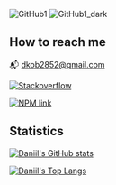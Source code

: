 ![GitHub1](https://user-images.githubusercontent.com/93822098/183747094-aaec7afb-a7f3-4f4e-a621-d2d3e902100c.png#gh-light-mode-only)
![GitHub1_dark](https://user-images.githubusercontent.com/93822098/183747121-3555e0ac-6dac-45d5-a7fc-c94fd508d1a9.png#gh-dark-mode-only)

## How to reach me

📬 dkob2852@gmail.com

[![Stackoverflow](https://img.shields.io/static/v1?label=Daniil8k&message=stackoverflow&color=orange&style=flat&logo=stackoverflow)](https://stackoverflow.com/users/18267362/daniil8k)

[![NPM link](https://img.shields.io/static/v1?label=Daniil8k&message=npm&color=red&style=flat&logo=npm)](https://www.npmjs.com/~daniil8k)

## Statistics

[![Daniil's GitHub stats](https://github-readme-stats.vercel.app/api?username=Daniil8k&show_icons=true&hide=contribs,prs)](https://github.com/anuraghazra/github-readme-stats)

[![Daniil's Top Langs](https://github-readme-stats.vercel.app/api/top-langs/?username=Daniil8k&layout=compact&hide=vue,handlebars&langs_count=6)](https://github.com/anuraghazra/github-readme-stats)
